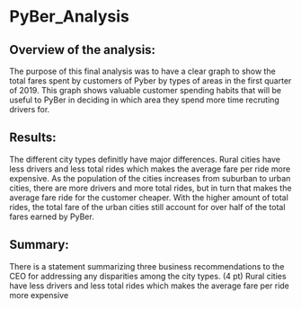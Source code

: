 # PyBer_Analysis

## Overview of the analysis:
The purpose of this final analysis was to have a clear graph to show the total fares spent by customers of Pyber by types of areas in the first quarter of 2019. This graph shows valuable customer spending habits that will be useful to PyBer in deciding in which area they spend more time recruting drivers for.

## Results:

The different city types definitly have major differences. Rural cities have less drivers and less total rides which makes the average fare per ride more expensive. As the population of the cities increases from suburban to urban cities, there are more drivers and more total rides, but in turn that makes the average fare ride for the customer cheaper. With the higher amount of total rides, the total fare of the urban cities still account for over half of the total fares earned by PyBer.

## Summary:

There is a statement summarizing three business recommendations to the CEO for addressing any disparities among the city types. (4 pt)
Rural cities have less drivers and less total rides which makes the average fare per ride more expensive
